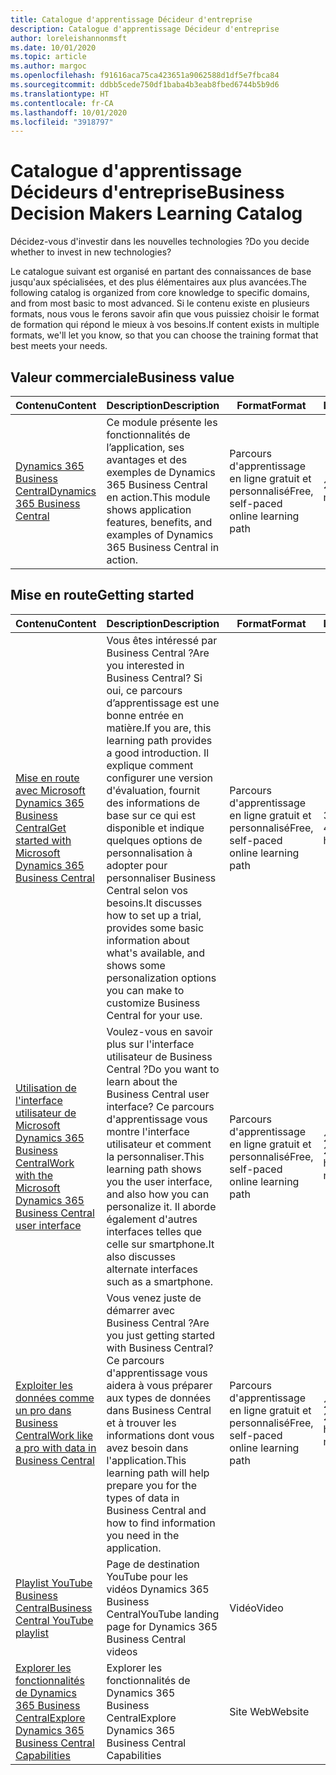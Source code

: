 ```yaml
---
title: Catalogue d'apprentissage Décideur d'entreprise
description: Catalogue d'apprentissage Décideur d'entreprise
author: loreleishannonmsft
ms.date: 10/01/2020
ms.topic: article
ms.author: margoc
ms.openlocfilehash: f91616aca75ca423651a9062588d1df5e7fbca84
ms.sourcegitcommit: ddbb5cede750df1baba4b3eab8fbed6744b5b9d6
ms.translationtype: HT
ms.contentlocale: fr-CA
ms.lasthandoff: 10/01/2020
ms.locfileid: "3918797"
---
```

# <a name="business-decision-makers-learning-catalog"></a><span data-ttu-id="27a04-103">Catalogue d'apprentissage Décideurs d'entreprise</span><span class="sxs-lookup"><span data-stu-id="27a04-103">Business Decision Makers Learning Catalog</span></span>

<span data-ttu-id="27a04-104">Décidez-vous d'investir dans les nouvelles technologies ?</span><span class="sxs-lookup"><span data-stu-id="27a04-104">Do you decide whether to invest in new technologies?</span></span>

<span data-ttu-id="27a04-105">Le catalogue suivant est organisé en partant des connaissances de base jusqu'aux spécialisées, et des plus élémentaires aux plus avancées.</span><span class="sxs-lookup"><span data-stu-id="27a04-105">The following catalog is organized from core knowledge to specific domains, and from most basic to most advanced.</span></span> <span data-ttu-id="27a04-106">Si le contenu existe en plusieurs formats, nous vous le ferons savoir afin que vous puissiez choisir le format de formation qui répond le mieux à vos besoins.</span><span class="sxs-lookup"><span data-stu-id="27a04-106">If content exists in multiple formats, we'll let you know, so that you can choose the training format that best meets your needs.</span></span>  

## <a name="business-value"></a><span data-ttu-id="27a04-107">Valeur commerciale<a name="busvalue"></a></span><span class="sxs-lookup"><span data-stu-id="27a04-107">Business value<a name="busvalue"></a></span></span>

| <span data-ttu-id="27a04-108">Contenu</span><span class="sxs-lookup"><span data-stu-id="27a04-108">Content</span></span>                                                                 | <span data-ttu-id="27a04-109">Description</span><span class="sxs-lookup"><span data-stu-id="27a04-109">Description</span></span>                                                                                                | <span data-ttu-id="27a04-110">Format</span><span class="sxs-lookup"><span data-stu-id="27a04-110">Format</span></span>                                | <span data-ttu-id="27a04-111">Longueur</span><span class="sxs-lookup"><span data-stu-id="27a04-111">Length</span></span>     |
|----------------------------------------------------------------------------------------------------------------|------------------------------------------------------------------------------------------------------------|---------------------------------------|------------|
| [<span data-ttu-id="27a04-112">Dynamics 365 Business Central</span><span class="sxs-lookup"><span data-stu-id="27a04-112">Dynamics 365 Business Central</span></span>](https://docs.microsoft.com/learn/modules/dynamics-365-business-central/) | <span data-ttu-id="27a04-113">Ce module présente les fonctionnalités de l’application, ses avantages et des exemples de Dynamics 365 Business Central en action.</span><span class="sxs-lookup"><span data-stu-id="27a04-113">This module shows application features, benefits, and examples of Dynamics 365 Business Central in action.</span></span> | <span data-ttu-id="27a04-114">Parcours d'apprentissage en ligne gratuit et personnalisé</span><span class="sxs-lookup"><span data-stu-id="27a04-114">Free, self-paced online learning path</span></span> | <span data-ttu-id="27a04-115">24 minutes</span><span class="sxs-lookup"><span data-stu-id="27a04-115">24 minutes</span></span> |

## <a name="getting-started"></a><span data-ttu-id="27a04-116">Mise en route<a name="get-started"></a></span><span class="sxs-lookup"><span data-stu-id="27a04-116">Getting started<a name="get-started"></a></span></span>

| <span data-ttu-id="27a04-117">Contenu</span><span class="sxs-lookup"><span data-stu-id="27a04-117">Content</span></span>                                                                                                                             | <span data-ttu-id="27a04-118">Description</span><span class="sxs-lookup"><span data-stu-id="27a04-118">Description</span></span>                                                                                                                                                                                                                                                                                      | <span data-ttu-id="27a04-119">Format</span><span class="sxs-lookup"><span data-stu-id="27a04-119">Format</span></span>                                | <span data-ttu-id="27a04-120">Longueur</span><span class="sxs-lookup"><span data-stu-id="27a04-120">Length</span></span>             |
|------------------------------------------------------------------------------------------------------------------------------------------------------------------------------|--------------------------------------------------------------------------------------------------------------------------------------------------------------------------------------------------------------------------------------------------------------------------------------------------|---------------------------------------|--------------------|
| [<span data-ttu-id="27a04-121">Mise en route avec Microsoft Dynamics 365 Business Central</span><span class="sxs-lookup"><span data-stu-id="27a04-121">Get started with Microsoft Dynamics 365 Business Central</span></span>](https://docs.microsoft.com/learn/paths/get-started-dynamics-365-business-central/)                          | <span data-ttu-id="27a04-122">Vous êtes intéressé par Business Central ?</span><span class="sxs-lookup"><span data-stu-id="27a04-122">Are you interested in Business Central?</span></span> <span data-ttu-id="27a04-123">Si oui, ce parcours d’apprentissage est une bonne entrée en matière.</span><span class="sxs-lookup"><span data-stu-id="27a04-123">If you are, this learning path provides a good introduction.</span></span> <span data-ttu-id="27a04-124">Il explique comment configurer une version d'évaluation, fournit des informations de base sur ce qui est disponible et indique quelques options de personnalisation à adopter pour personnaliser Business Central selon vos besoins.</span><span class="sxs-lookup"><span data-stu-id="27a04-124">It discusses how to set up a trial, provides some basic information about what's available, and shows some personalization options you can make to customize Business Central for your use.</span></span> | <span data-ttu-id="27a04-125">Parcours d'apprentissage en ligne gratuit et personnalisé</span><span class="sxs-lookup"><span data-stu-id="27a04-125">Free, self-paced online learning path</span></span> | <span data-ttu-id="27a04-126">3 heures 4 minutes</span><span class="sxs-lookup"><span data-stu-id="27a04-126">3 hours 4 minutes</span></span>  |
| [<span data-ttu-id="27a04-127">Utilisation de l'interface utilisateur de Microsoft Dynamics 365 Business Central</span><span class="sxs-lookup"><span data-stu-id="27a04-127">Work with the Microsoft Dynamics 365 Business Central user interface</span></span>](https://docs.microsoft.com/learn/paths/work-with-user-interface-dynamics-365-business-central/) | <span data-ttu-id="27a04-128">Voulez-vous en savoir plus sur l'interface utilisateur de Business Central ?</span><span class="sxs-lookup"><span data-stu-id="27a04-128">Do you want to learn about the Business Central user interface?</span></span> <span data-ttu-id="27a04-129">Ce parcours d'apprentissage vous montre l'interface utilisateur et comment la personnaliser.</span><span class="sxs-lookup"><span data-stu-id="27a04-129">This learning path shows you the user interface, and also how you can personalize it.</span></span> <span data-ttu-id="27a04-130">Il aborde également d'autres interfaces telles que celle sur smartphone.</span><span class="sxs-lookup"><span data-stu-id="27a04-130">It also discusses alternate interfaces such as a smartphone.</span></span>                                                                               | <span data-ttu-id="27a04-131">Parcours d'apprentissage en ligne gratuit et personnalisé</span><span class="sxs-lookup"><span data-stu-id="27a04-131">Free, self-paced online learning path</span></span> | <span data-ttu-id="27a04-132">2 heures 27 minutes</span><span class="sxs-lookup"><span data-stu-id="27a04-132">2 hours 27 minutes</span></span> |
| [<span data-ttu-id="27a04-133">Exploiter les données comme un pro dans Business Central</span><span class="sxs-lookup"><span data-stu-id="27a04-133">Work like a pro with data in Business Central</span></span>](https://docs.microsoft.com/learn/paths/work-pro-data-dynamics-365-business-central)                                    | <span data-ttu-id="27a04-134">Vous venez juste de démarrer avec Business Central ?</span><span class="sxs-lookup"><span data-stu-id="27a04-134">Are you just getting started with Business Central?</span></span> <span data-ttu-id="27a04-135">Ce parcours d'apprentissage vous aidera à vous préparer aux types de données dans Business Central et à trouver les informations dont vous avez besoin dans l'application.</span><span class="sxs-lookup"><span data-stu-id="27a04-135">This learning path will help prepare you for the types of data in Business Central and how to find information you need in the application.</span></span>                                                                                                  | <span data-ttu-id="27a04-136">Parcours d'apprentissage en ligne gratuit et personnalisé</span><span class="sxs-lookup"><span data-stu-id="27a04-136">Free, self-paced online learning path</span></span> | <span data-ttu-id="27a04-137">2 heures 27 minutes</span><span class="sxs-lookup"><span data-stu-id="27a04-137">2 hours 27 minutes</span></span> |
| [<span data-ttu-id="27a04-138">Playlist YouTube Business Central</span><span class="sxs-lookup"><span data-stu-id="27a04-138">Business Central YouTube playlist</span></span>](https://www.youtube.com/playlist?list=PLcakwueIHoT-wVFPKUtmxlqcG1kJ0oqq4)                                                                | <span data-ttu-id="27a04-139">Page de destination YouTube pour les vidéos Dynamics 365 Business Central</span><span class="sxs-lookup"><span data-stu-id="27a04-139">YouTube landing page for Dynamics 365 Business Central videos</span></span>                                                                                                                                                                                                                                    | <span data-ttu-id="27a04-140">Vidéo</span><span class="sxs-lookup"><span data-stu-id="27a04-140">Video</span></span>                                 |                    |
| [<span data-ttu-id="27a04-141">Explorer les fonctionnalités de Dynamics 365 Business Central</span><span class="sxs-lookup"><span data-stu-id="27a04-141">Explore Dynamics 365 Business Central Capabilities</span></span>](https://dynamics.microsoft.com/business-central/capabilities/)                                                    | <span data-ttu-id="27a04-142">Explorer les fonctionnalités de Dynamics 365 Business Central</span><span class="sxs-lookup"><span data-stu-id="27a04-142">Explore Dynamics 365 Business Central Capabilities</span></span>                                                                                                                                                                                                                                               | <span data-ttu-id="27a04-143">Site Web</span><span class="sxs-lookup"><span data-stu-id="27a04-143">Website</span></span>                               |                    |

